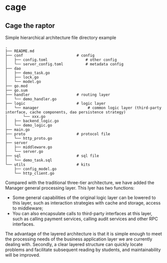 # cage
## Cage the raptor
Simple hierarchical architecture file directory example

```
.
├── README.md
├── conf                        # config
│   ├── config.toml                 # other config
│   └── server_config.toml          # metadata config
├── dao                         
│   ├── demo_task.go
│   ├── lock.go
│   └── model.go
├── go.mod
├── go.sum
├── handler                     # routing layer
│   └── demo_handler.go
├── logic                       # logic layer
│   └── manager                      # common logic layer (third-party interface, cache components, dao persistence strategy)
│       └── xxx.go
│   ├── backend_logic.go           
│   └── demo_logic.go
├── main.go
├── proto                       # protocol file
│   └── http_proto.go
├── server                     
│   ├── middleware.go
│   └── server.go
├── sql                         # sql file
│   └── demo_task.sql
└── utils                       # kits
    ├── config_model.go
    └── http_client.go

```

Compared with the traditional three-tier architecture, we have added the Manager general processing layer.
This lyer has two functions:
- Some general capabilities of the original logic layer can be lowered to this layer, such as interaction strategies with cache and storage, access to middleware;
- You can also encapsulate calls to third-party interfaces at this layer, such as calling payment services, calling audit services and other RPC interfaces.

The advantage of the layered architecture is that it is simple enough to meet the processing needs of the business application layer we are currently dealing with. Secondly, a clear layered structure can quickly locate problems and facilitate subsequent reading by students, and maintainability will be improved.